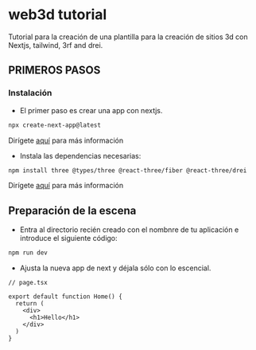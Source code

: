 # web3d tutorial
Tutorial para la creación de una plantilla para la creación de sitios 3d con Nextjs, tailwind, 3rf and drei.

## PRIMEROS PASOS

### Instalación

- El primer paso es crear una app con nextjs.

```bash
npx create-next-app@latest
```

Dirígete [aquí](https://nextjs.org/docs/app/getting-started/installation) para más información

- Instala las dependencias necesarias:

```bash
npm install three @types/three @react-three/fiber @react-three/drei
```

Dirígete [aquí](https://r3f.docs.pmnd.rs/getting-started/introduction) para más información

## Preparación de la escena

- Entra al directorio recién creado con el nombnre de tu aplicación e introduce el siguiente código:

```bash
npm run dev
```

- Ajusta la nueva app de next y déjala sólo con lo escencial.

```tsx
// page.tsx

export default function Home() {
  return (
    <div>
      <h1>Hello</h1>
    </div>
  )
}
```
